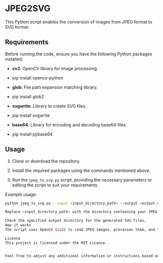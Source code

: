 # JPEG2SVG

This Python script enables the conversion of images from JPEG format to SVG format.

## Requirements

Before running the code, ensure you have the following Python packages installed:

- **cv2**: OpenCV library for image processing.
- pip install opencv-python



- **glob**: File path expansion matching library.
- pip install glob2


- **svgwrite**: Library to create SVG files.
- pip install svgwrite


- **base64**: Library for encoding and decoding base64 files.
- pip install pybase64


## Usage

1. Clone or download the repository.

2. Install the required packages using the commands mentioned above.

3. Run the `jpeg_to_svg.py` script, providing the necessary parameters or editing the script to suit your requirements.

Example usage:
```bash
python jpeg_to_svg.py --input <input_directory_path> --output <output_directory_path>

Replace <input_directory_path> with the directory containing your JPEG images and <output_directory_path> with the directory where you want to save the converted SVG files.

Check the specified output directory for the generated SVG files.
How it works
The script uses OpenCV (cv2) to read JPEG images, processes them, and then converts them into SVG format using svgwrite. It iterates through the specified input directory, converts each JPEG image to SVG, and saves the resulting SVG files to the specified output directory.

License
This project is licensed under the MIT License.


Feel free to adjust any additional information or instructions based on the specifics of your code or any preferences you might have. This enhanced README file provides clearer instructions on how to install the necessary dependencies and how to use your JPEG to SVG conversion script.

